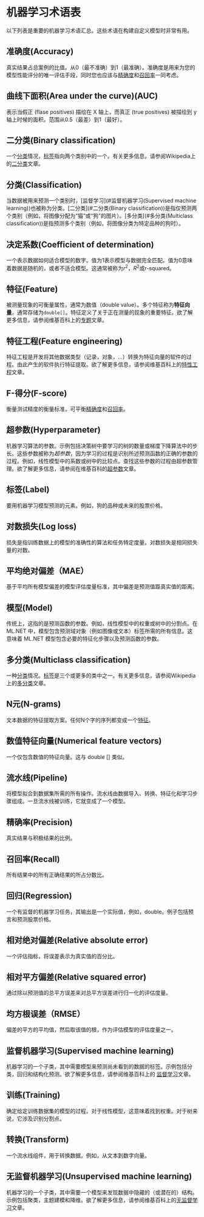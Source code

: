 # 机器学习术语表

以下列表是重要的机器学习术语汇总。这些术语在构建自定义模型时非常有用。

## 准确度(Accuracy)

真实结果占总案例的比值。从0（最不准确）到1（最准确）。准确度是用来为您的模型性能评分的唯一评估手段，同时您也应该与[精确度](#精确率(Precision))和[召回率](#召回率(Recall))一同考虑。

## 曲线下面积(Area under the curve)(AUC)

表示当假正 (flase positives) 描绘在 X 轴上，而真正 (true positives) 被描绘到 y 轴上时候的面积。范围从0.5（最差）到1（最好）。 

## 二分类(Binary classification)

一个[分类](#分类(Classification))情况，[标签](#标签(Label))指向两个类别中的一个。有关更多信息，请参阅Wikipedia上的[二分类](https://en.wikipedia.org/wiki/Binary_classification)文章。

## 分类(Classification)

当数据被用来预测一个类别时，[监督学习](#监督机器学习(Supervised machine learning))也被称为分类。[二分类](#二分类(Binary classification))是指仅预测两个类别（例如，将图像分配为“猫”或“狗”的图片）。[多分类](#多分类(Multiclass classification))是指预测多个类别（例如，将图像分类为特定品种的狗时）。 

## 决定系数(Coefficient of determination)

一个表示数据如何适合模型的数字。值为1表示模型与数据完全匹配。值为0意味着数据是随机的，或者不适合模型。这通常被称为$r^{2}$，$R^{2}$或r-squared。

## 特征(Feature)

被测量现象的可衡量属性，通常为数值（double value）。多个特征称为**特征向量**，通常存储为`double[]`。特征定义了关于正在测量的现象的重要特征。欲了解更多信息，请参阅维基百科上的[专题](https://en.wikipedia.org/wiki/Feature_(machine_learning))文章。 

## 特征工程(Feature engineering)

特征工程是开发将其他数据类型（记录，对象，...）转换为特征向量的软件的过程。由此产生的软件执行特征提取。欲了解更多信息，请参阅维基百科上的[特性工程](https://en.wikipedia.org/wiki/Feature_engineering)文章。 

## F-得分(F-score)

衡量测试精度的衡量标准，可平衡[精确度](#精确率(Precision))和[召回率](#召回率(Recall))。 

## 超参数(Hyperparameter)

机器学习算法的参数。示例包括决策树中要学习的树的数量或梯度下降算法中的步长。这些参数被称为*超参数*，因为学习的过程是识别所述预测函数的正确的参数的过程。例如，线性模型中的系数或树中的比较点。查找这些参数的过程由超参数管理。欲了解更多信息，请参阅在维基百科的[超参数](https://en.wikipedia.org/wiki/Hyperparameter)文章。 

## 标签(Label)

要用机器学习模型预测的元素。例如，狗的品种或未来的股票价格。 

## 对数损失(Log loss)

损失是指训练数据上的模型的准确性的算法和任务特定度量。对数损失是相同损失量的对数。 

## 平均绝对偏差（MAE）

基于平均所有模型偏差的模型评估度量标准，其中偏差是预测值距真实值的距离。 

## 模型(Model)

传统上，这指的是预测函数的参数。例如，线性模型中的权重或树中的分割点。在 ML.NET 中，模型包含预测域对象（例如图像或文本）标签所需的所有信息。这意味着 ML.NET 模型包含必要的特征化步骤以及预测函数的参数。 

## 多分类(Multiclass classification)

一种[分类](#分类(Classification))情况。[标签](#标签(Label))是三个或更多的类中之一。有关更多信息，请参阅Wikipedia上的[多分类](https://en.wikipedia.org/wiki/Multiclass_classification)文章。 

## N元(N-grams)

文本数据的特征提取方案。任何N个字的序列都变成一个[特征](#特征(Feature))。

## 数值特征向量(Numerical feature vectors)

一个仅包含数值的特征向量。这与 double [] 类似。

## 流水线(Pipeline)

将模型拟合到数据集所需的所有操作。流水线由数据导入、转换、特征化和学习步骤组成。一旦流水线被训练，它就变成了一个模型。

## 精确率(Precision)

真实结果与积极结果的比例。

## 召回率(Recall)

所有结果中的所有正确结果的所占分数比。

## 回归(Regression)

一个有监督的机器学习任务，其输出是一个实际值，例如，double。例子包括预言和预测股票价格。

## 相对绝对偏差(Relative absolute error)

一个评估指标，将误差表示为真实值的百分比。

## 相对平方偏差(Relative squared error)

通过除以预测值的总平方误差来对总平方误差进行归一化的评估度量。

## 均方根误差（RMSE）

偏差的平方的平均值，然后取该值的根，作为评估模型的评估度量之一。

## 监督机器学习(Supervised machine learning)

机器学习的一个子类，其中需要模型来预测尚未看到的数据的标签。示例包括分类，回归和结构化预测。欲了解更多信息，请参阅维基百科上的 [监督学习](https://en.wikipedia.org/wiki/Supervised_learning)文章。

## 训练(Training)

确定给定训练数据集的模型的过程。对于线性模型，这意味着找到权重。对于树来说，它涉及识别分割点。

## 转换(Transform)

一个流水线组件，用于转换数据。例如，从文本到数字向量。

## 无监督机器学习(Unsupervised machine learning)

机器学习的一个子类，其中需要一个模型来发现数据中隐藏的（或潜在的）结构。示例包括聚类，主题建模和降维。欲了解更多信息，请参阅维基百科上的[无监督学习](https://en.wikipedia.org/wiki/Unsupervised_learning)文章。

